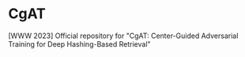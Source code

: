 # CgAT
[WWW 2023] Official repository for "CgAT: Center-Guided Adversarial Training for Deep Hashing-Based Retrieval"
